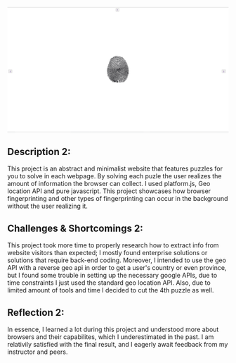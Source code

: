 ![Website screenshot](screenshot.png)


## Description 2:

This project is an abstract and minimalist website that features puzzles for you to solve in each webpage. By solving each puzle the user realizes the amount of information the browser can collect. I used platform.js, Geo location API and pure javascript. This project showcases how browser fingerprinting and other types of fingerprinting can occur in the background without the user realizing it.




## Challenges & Shortcomings 2:

This project took more time to properly research how to extract info from website visitors than expected; I mostly found enterprise solutions or solutions that require back-end coding. Moreover, I intended to use the geo API with a reverse geo api in order to get a user's country or even province, but I found some trouble in setting up the necessary google APIs, due to time constraints I just used the standard geo location API. Also, due to limited amount of tools and time I decided to cut the 4th puzzle as well.   


## Reflection 2:

In essence, I learned a lot during this project and understood more about browsers and their capabilites, which I underestimated in the past. I am relativily satisfied with the final result, and I eagerly await feedback from my instructor and peers.
